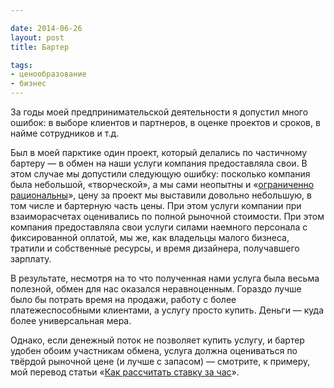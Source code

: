 ```yaml
---

date: 2014-06-26
layout: post
title: Бартер

tags:
- ценообразование
- бизнес
---
```


За годы моей предпринимательской деятельности я допустил много ошибок: в выборе клиентов и партнеров, в оценке проектов и сроков, в найме сотрудников и т.д. 

Был в моей парктике один проект, который делались по частичному бартеру — в обмен на наши услуги компания предоставляла свои. В этом случае мы допустили следующую ошибку: посколько компания была небольшой, «творческой», а мы сами неопытны и «[ограниченно рациональны](http://ru.wikipedia.org/wiki/%D0%9E%D0%B3%D1%80%D0%B0%D0%BD%D0%B8%D1%87%D0%B5%D0%BD%D0%BD%D0%B0%D1%8F_%D1%80%D0%B0%D1%86%D0%B8%D0%BE%D0%BD%D0%B0%D0%BB%D1%8C%D0%BD%D0%BE%D1%81%D1%82%D1%8C)», цену за проект мы выставили довольно небольшую, в том числе и бартерную часть цены. При этом услуги компании при взаиморасчетах оценивались по полной рыночной стоимости. При этом компания предоставляла свои услуги силами наемного персонала с фиксированной оплатой, мы же, как владельцы малого бизнеса, тратили и собственные ресурсы, и время дизайнера, получавшего зарплату. 

В результате, несмотря на то что полученная нами услуга была весьма полезной, обмен  для нас оказался неравноценным. Гораздо лучше было бы потрать время на продажи, работу с более платежеспособными клиентами, а услугу просто купить. Деньги — куда более универсальная мера. 

Однако, если денежный поток не позволяет купить услугу, и бартер удобен обоим участникам обмена, услуга должна оцениваться по твёрдой рыночной цене (и лучше с запасом) — смотрите, к примеру, мой перевод статьи «[Как рассчитать ставку за час](http://glebkalinin.ru/how-to-calculate-an-hourly-rate)».